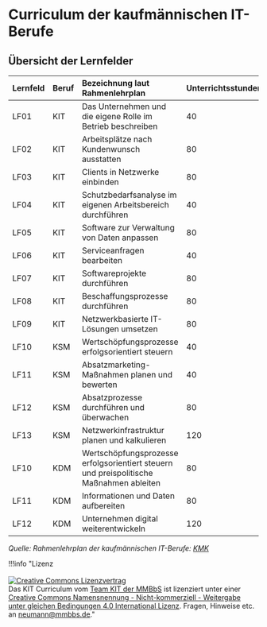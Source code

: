 # Curriculum der kaufmännischen IT-Berufe

## Übersicht der Lernfelder

| Lernfeld | Beruf | Bezeichnung laut Rahmenlehrplan | Unterrichtsstunden |
| :--- | :--- | :--- | :--- |
| LF01 | KIT | Das Unternehmen und die eigene Rolle im Betrieb beschreiben | 40 |
| LF02 | KIT | Arbeitsplätze nach Kundenwunsch ausstatten | 80 |
| LF03 | KIT | Clients in Netzwerke einbinden | 80 |
| LF04 | KIT | Schutzbedarfsanalyse im eigenen Arbeitsbereich durchführen | 40 |
| LF05 | KIT | Software zur Verwaltung von Daten anpassen | 80 |
| LF06 | KIT | Serviceanfragen bearbeiten | 40 |
| LF07 | KIT | Softwareprojekte durchführen | 80 |
| LF08 | KIT | Beschaffungsprozesse durchführen | 80 |
| LF09 | KIT | Netzwerkbasierte IT-Lösungen umsetzen | 80 |
| LF10 | KSM | Wertschöpfungsprozesse erfolgsorientiert steuern | 40 |
| LF11 | KSM | Absatzmarketing-Maßnahmen planen und bewerten | 40 |
| LF12 | KSM | Absatzprozesse durchführen und überwachen | 80 |
| LF13 | KSM | Netzwerkinfrastruktur planen und kalkulieren | 120 |
| LF10 | KDM | Wertschöpfungsprozesse erfolgsorientiert steuern und preispolitische Maßnahmen ableiten | 80 |
| LF11 | KDM | Informationen und Daten aufbereiten | 80 |
| LF12 | KDM | Unternehmen digital weiterentwickeln | 120 |

*Quelle: Rahmenlehrplan der kaufmännischen IT-Berufe: [KMK](https://www.kmk.org/fileadmin/Dateien/pdf/Bildung/BeruflicheBildung/rlp/Kaufleute_fuer_Digitalisierungsmanagement_19-12-13_EL.pdf)*

!!!info "Lizenz<br><br><a rel="license" href="http://creativecommons.org/licenses/by-nc-sa/4.0/"><img alt="Creative Commons Lizenzvertrag" style="border-width:0" src="https://i.creativecommons.org/l/by-nc-sa/4.0/88x31.png" /></a><br /><span xmlns:dct="http://purl.org/dc/terms/" property="dct:title">Das KIT Curriculum</span> vom <a xmlns:cc="http://creativecommons.org/ns#" href="https://herr-nm.github.io/KIT-Curriculum/" property="cc:attributionName" rel="cc:attributionURL">Team KIT der MMBbS</a> ist lizenziert unter einer <a rel="license" href="http://creativecommons.org/licenses/by-nc-sa/4.0/">Creative Commons Namensnennung - Nicht-kommerziell - Weitergabe unter gleichen Bedingungen 4.0 International Lizenz</a>. Fragen, Hinweise etc. an neumann@mmbbs.de."